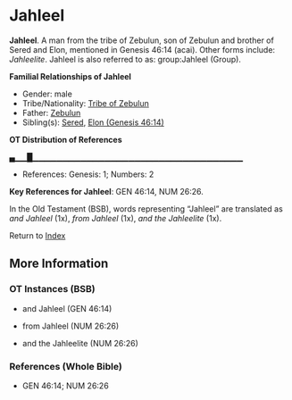 # Jahleel
**Jahleel**. 
A man from the tribe of Zebulun, son of Zebulun and brother of Sered and Elon, mentioned in Genesis 46:14 (acai). 
Other forms include: 
*Jahleelite*. 
Jahleel is also referred to as: 
group:Jahleel (Group). 




**Familial Relationships of Jahleel**


* Gender: male
* Tribe/Nationality: [Tribe of Zebulun](../../../groups/md/acai/Zebulun.md)
* Father: [Zebulun](Zebulun.md)
* Sibling(s): [Sered](Sered.md), [Elon (Genesis 46:14)](Elon.2.md)


**OT Distribution of References**

▄▁▁█▁▁▁▁▁▁▁▁▁▁▁▁▁▁▁▁▁▁▁▁▁▁▁▁▁▁▁▁▁▁▁▁▁▁▁
* References: Genesis: 1; Numbers: 2



**Key References for Jahleel**: 
GEN 46:14, NUM 26:26. 


In the Old Testament (BSB), words representing “Jahleel” are translated as 
*and Jahleel* (1x), *from Jahleel* (1x), *and the Jahleelite* (1x). 




Return to [Index](00-Index.md)

## More Information

### OT Instances (BSB)

* and Jahleel (GEN 46:14)

* from Jahleel (NUM 26:26)

* and the Jahleelite (NUM 26:26)



### References (Whole Bible)

* GEN 46:14; NUM 26:26



